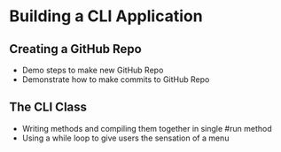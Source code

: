 # Building a CLI Application

## Creating a GitHub Repo
  - Demo steps to make new GitHub Repo
  - Demonstrate how to make commits to GitHub Repo

## The CLI Class
  - Writing methods and compiling them together in single #run method
  - Using a while loop to give users the sensation of a menu 
